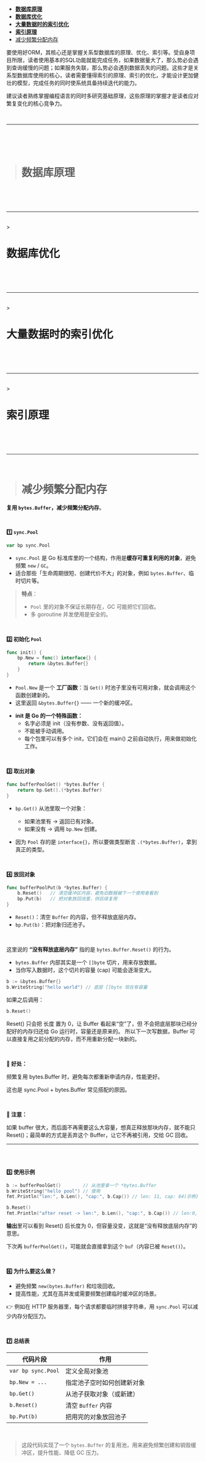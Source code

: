 > </h1>
- [**数据库原理**](#数据库原理)
- [**数据库优化**](#数据库优化)
- [**大量数据时的索引优化**](#大量数据时的索引优化)
- [**索引原理**](#索引原理)
- [减少频繁分配内存](#减少频繁分配内存)

要使用好ORM，其核心还是掌握关系型数据库的原理、优化、索引等。受自身项目所限，读者使用基本的SQL功能就能完成任务，如果数据量大了，那么势必会遇到查询缓慢的问题；如果服务失联，那么势必会遇到数据丢失的问题。这些才是关系型数据库使用的核心，读者需要懂得索引的原理、索引的优化，才能设计更加健壮的模型，完成任务的同时使系统具备持续迭代的能力。

建议读者熟练掌握编程语言的同时多研究基础原理，这些原理的掌握才是读者应对繁复变化的核心竞争力。

<br/>

***
<br/><br/><br/>
> <h1 id="数据库原理">数据库原理</h1>


<br/><br/><br/>

***
<br/>
> <h1 id="数据库优化">数据库优化</h1>


<br/><br/><br/>

***
<br/>
> <h1 id="大量数据时的索引优化">大量数据时的索引优化</h1>


<br/><br/><br/>

***
<br/>
> <h1 id="索引原理">索引原理</h1>


<br/><br/><br/>

***
<br/>

> <h1 id="减少频繁分配内存">减少频繁分配内存</h1>


**复用 `bytes.Buffer`，减少频繁分配内存**。

<br/> 

**1️⃣ `sync.Pool`**

```go
var bp sync.Pool
```

* `sync.Pool` 是 Go 标准库里的一个结构，作用是**缓存可重复利用的对象**，避免频繁 `new` / `GC`。
* 适合那些「生命周期很短、创建代价不大」的对象，例如 `bytes.Buffer`、临时切片等。

> **特点**：
>
> * `Pool` 里的对象不保证长期存在，GC 可能把它们回收。
> * 多 goroutine 并发使用是安全的。

<br/> 

**2️⃣ 初始化 `Pool`**

```go
func init() {
    bp.New = func() interface{} {
        return &bytes.Buffer{}
    }
}
```

* `Pool.New` 是一个 **工厂函数**：当 `Get()` 时池子里没有可用对象，就会调用这个函数创建新的。
* 这里返回 `&bytes.Buffer{}` —— 一个新的缓冲区。


- **init 是 Go 的一个特殊函数：**
	- 名字必须是 init（没有参数、没有返回值）。
	- 不能被手动调用。
	- 每个包里可以有多个 init，它们会在 main() 之前自动执行，用来做初始化工作。

<br/> 

**3️⃣ 取出对象**

```go
func bufferPoolGet() *bytes.Buffer {
    return bp.Get().(*bytes.Buffer)
}
```

* `bp.Get()` 从池里取一个对象：

  * 如果池里有 → 返回已有对象。
  * 如果没有 → 调用 `bp.New` 创建。
* 因为 `Pool` 存的是 `interface{}`，所以要做类型断言 `.(*bytes.Buffer)`，拿到真正的类型。

<br/> 

**4️⃣ 放回对象**

```go
func bufferPoolPut(b *bytes.Buffer) {
    b.Reset()   // 清空缓冲区内容，避免旧数据被下一个使用者看到
    bp.Put(b)   // 把对象放回池里，供后续复用
}
```

* `Reset()`：清空 `Buffer` 的内容，但不释放底层内存。
* `bp.Put(b)`：把对象归还池子。


<br/>

这里说的 **“没有释放底层内存”** 指的是 `bytes.Buffer.Reset()` 的行为。

- `bytes.Buffer` 内部其实是一个 `[]byte` 切片，用来存放数据。
- 当你写入数据时，这个切片的容量 (cap) 可能会逐渐变大。

```go
b := &bytes.Buffer{}
b.WriteString("hello world") // 底层 []byte 现在有容量
```


如果之后调用：

```go
b.Reset()
```


Reset() 只会把 长度 置为 0，让 Buffer 看起来“空”了，但 不会把底层那块已经分配好的内存归还给 Go 运行时，容量还是原来的。
所以下一次写数据，Buffer 可以直接复用之前分配的内存，而不用重新分配一块新的。

<br/>

**📌 好处：**

频繁复用 bytes.Buffer 时，避免每次都重新申请内存，性能更好。

这也是 sync.Pool + bytes.Buffer 常见搭配的原因。

<br/>

**📌 注意：**

如果 buffer 很大，而后面不再需要这么大容量，想真正释放那块内存，就不能只 Reset()；最简单的方式是丢弃这个 Buffer，让它不再被引用，交给 GC 回收。


***
<br/><br/>


**5️⃣ 使用示例**

```go
b := bufferPoolGet()        // 从池里拿一个 *bytes.Buffer
b.WriteString("hello pool") // 使用
fmt.Println("len:", b.Len(), "cap:", b.Cap()) // len: 11, cap: 64(示例)

b.Reset()
fmt.Println("after reset -> len:", b.Len(), "cap:", b.Cap()) // len:0, cap 仍然是64
```

**输出**里可以看到 Reset() 后长度为 0，但容量没变，这就是“没有释放底层内存”的意思。

下次再 `bufferPoolGet()`，可能就会直接拿到这个 `buf`（内容已被 `Reset()`）。

<br/> 

**6️⃣ 为什么要这么做？**

* 避免频繁 `new(bytes.Buffer)` 和垃圾回收。
* 提高性能，尤其在高并发或需要频繁创建临时缓冲区的场景。

👉 例如在 HTTP 服务器里，每个请求都要临时拼接字符串，用 `sync.Pool` 可以减少内存分配压力。

<br/> 

**7️⃣ 总结表**

| 代码片段               | 作用             |
| ------------------ | -------------- |
| `var bp sync.Pool` | 定义全局对象池        |
| `bp.New = ...`     | 指定池子空时如何创建新对象  |
| `bp.Get()`         | 从池子获取对象（或新建）   |
| `b.Reset()`        | 清空 `Buffer` 内容 |
| `bp.Put(b)`        | 把用完的对象放回池子     |

<br/> 

> 这段代码实现了一个 `bytes.Buffer` 的复用池，用来避免频繁创建和销毁缓冲区，提升性能、降低 GC 压力。







